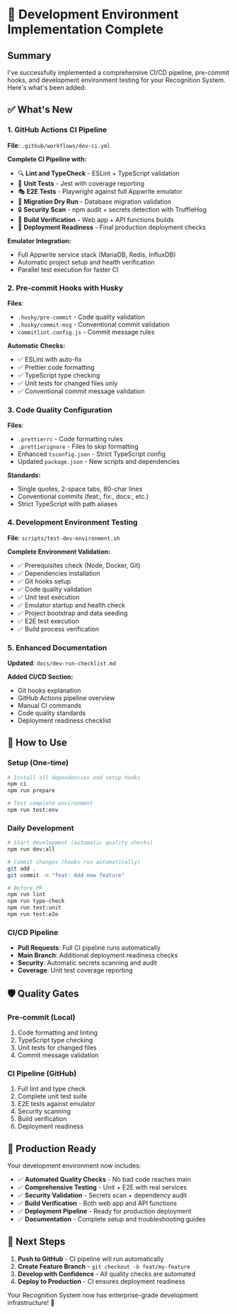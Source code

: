 # 🎉 Development Environment Implementation Complete

## Summary

I've successfully implemented a comprehensive CI/CD pipeline, pre-commit hooks, and development environment testing for your Recognition System. Here's what's been added:

## ✅ What's New

### 1. GitHub Actions CI Pipeline
**File**: `.github/workflows/dev-ci.yml`

**Complete CI Pipeline with:**
- 🔍 **Lint and TypeCheck** - ESLint + TypeScript validation
- 🧪 **Unit Tests** - Jest with coverage reporting
- 🎭 **E2E Tests** - Playwright against full Appwrite emulator
- 🔄 **Migration Dry Run** - Database migration validation
- 🔒 **Security Scan** - npm audit + secrets detection with TruffleHog
- 🔨 **Build Verification** - Web app + API functions builds
- 🚀 **Deployment Readiness** - Final production deployment checks

**Emulator Integration:**
- Full Appwrite service stack (MariaDB, Redis, InfluxDB)
- Automatic project setup and health verification
- Parallel test execution for faster CI

### 2. Pre-commit Hooks with Husky
**Files**: 
- `.husky/pre-commit` - Code quality validation
- `.husky/commit-msg` - Conventional commit validation
- `commitlint.config.js` - Commit message rules

**Automatic Checks:**
- ✅ ESLint with auto-fix
- ✅ Prettier code formatting
- ✅ TypeScript type checking
- ✅ Unit tests for changed files only
- ✅ Conventional commit message validation

### 3. Code Quality Configuration
**Files**:
- `.prettierrc` - Code formatting rules
- `.prettierignore` - Files to skip formatting
- Enhanced `tsconfig.json` - Strict TypeScript config
- Updated `package.json` - New scripts and dependencies

**Standards:**
- Single quotes, 2-space tabs, 80-char lines
- Conventional commits (feat:, fix:, docs:, etc.)
- Strict TypeScript with path aliases

### 4. Development Environment Testing
**File**: `scripts/test-dev-environment.sh`

**Complete Environment Validation:**
- ✅ Prerequisites check (Node, Docker, Git)
- ✅ Dependencies installation
- ✅ Git hooks setup
- ✅ Code quality validation
- ✅ Unit test execution
- ✅ Emulator startup and health check
- ✅ Project bootstrap and data seeding
- ✅ E2E test execution
- ✅ Build process verification

### 5. Enhanced Documentation
**Updated**: `docs/dev-run-checklist.md`

**Added CI/CD Section:**
- Git hooks explanation
- GitHub Actions pipeline overview
- Manual CI commands
- Code quality standards
- Deployment readiness checklist

## 🚀 How to Use

### Setup (One-time)
```bash
# Install all dependencies and setup hooks
npm ci
npm run prepare

# Test complete environment
npm run test:env
```

### Daily Development
```bash
# Start development (automatic quality checks)
npm run dev:all

# Commit changes (hooks run automatically)
git add .
git commit -m "feat: Add new feature"

# Before PR
npm run lint
npm run type-check
npm run test:unit
npm run test:e2e
```

### CI/CD Pipeline
- **Pull Requests**: Full CI pipeline runs automatically
- **Main Branch**: Additional deployment readiness checks
- **Security**: Automatic secrets scanning and audit
- **Coverage**: Unit test coverage reporting

## 🛡️ Quality Gates

### Pre-commit (Local)
1. Code formatting and linting
2. TypeScript type checking  
3. Unit tests for changed files
4. Commit message validation

### CI Pipeline (GitHub)
1. Full lint and type check
2. Complete unit test suite
3. E2E tests against emulator
4. Security scanning
5. Build verification
6. Deployment readiness

## 🎯 Production Ready

Your development environment now includes:

- ✅ **Automated Quality Checks** - No bad code reaches main
- ✅ **Comprehensive Testing** - Unit + E2E with real services
- ✅ **Security Validation** - Secrets scan + dependency audit
- ✅ **Build Verification** - Both web app and API functions
- ✅ **Deployment Pipeline** - Ready for production deployment
- ✅ **Documentation** - Complete setup and troubleshooting guides

## 🚀 Next Steps

1. **Push to GitHub** - CI pipeline will run automatically
2. **Create Feature Branch** - `git checkout -b feat/my-feature`
3. **Develop with Confidence** - All quality checks are automated
4. **Deploy to Production** - CI ensures deployment readiness

Your Recognition System now has enterprise-grade development infrastructure! 🎉